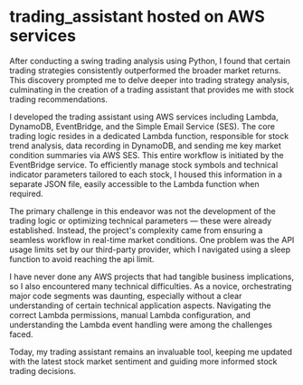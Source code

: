 # trading_assistant hosted on AWS services

After conducting a swing trading analysis using Python, I found that certain trading strategies consistently outperformed the broader market returns. This discovery prompted me to delve deeper into trading strategy analysis, culminating in the creation of a trading assistant that provides me with stock trading recommendations.

I developed the trading assistant using AWS services including Lambda, DynamoDB, EventBridge, and the Simple Email Service (SES). The core trading logic resides in a dedicated Lambda function, responsible for stock trend analysis, data recording in DynamoDB, and sending me key market condition summaries via AWS SES. This entire workflow is initiated by the EventBridge service. To efficiently manage stock symbols and technical indicator parameters tailored to each stock, I housed this information in a separate JSON file, easily accessible to the Lambda function when required.

The primary challenge in this endeavor was not the development of the trading logic or optimizing technical parameters — these were already established. Instead, the project's complexity came from ensuring a seamless workflow in real-time market conditions. One problem was the API usage limits set by our third-party provider, which I navigated using a sleep function to avoid reaching the api limit.

I have never done any AWS projects that had tangible business implications, so I also encountered many technical difficulties. As a novice, orchestrating major code segments was daunting, especially without a clear understanding of certain technical application aspects. Navigating the correct Lambda permissions, manual Lambda configuration, and understanding the Lambda event handling were among the challenges faced.

Today, my trading assistant remains an invaluable tool, keeping me updated with the latest stock market sentiment and guiding more informed stock trading decisions.


